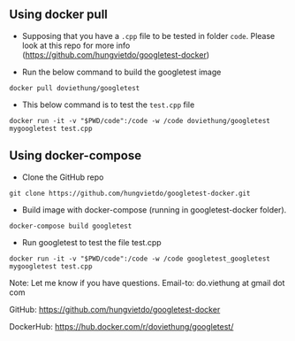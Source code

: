 ## Using docker pull

- Supposing that you have a `.cpp` file to be tested in folder `code`. Please look at this repo for more info (https://github.com/hungvietdo/googletest-docker)

- Run the below command to build the googletest image

`docker pull doviethung/googletest`

- This below command is to test the `test.cpp` file

`docker run -it -v "$PWD/code":/code -w /code doviethung/googletest mygoogletest test.cpp`

## Using docker-compose

- Clone the GitHub repo

`git clone https://github.com/hungvietdo/googletest-docker.git`

- Build image with docker-compose (running in googletest-docker folder).

`docker-compose build googletest`

- Run googletest to test the file test.cpp

`docker run -it -v "$PWD/code":/code -w /code googletest_googletest mygoogletest test.cpp`

Note: Let me know if you have questions. Email-to: do.viethung at gmail dot com

GitHub: https://github.com/hungvietdo/googletest-docker

DockerHub: https://hub.docker.com/r/doviethung/googletest/
